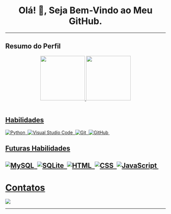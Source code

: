 


<h1 align="center"> Olá! 👋, Seja Bem-Vindo ao Meu GitHub. </h1>

<hr />


## Resumo do Perfil

<div align="center">
  <a href="https://github.com/MayconCoutinho">
  <img height="140em" src="https://github-readme-stats.vercel.app/api?username=MayconCoutinho&show_icons=true&theme=vision-friendly-dark&include_all_commits=true&count_private=true"/>
  <img height="140em" src="https://github-readme-stats.vercel.app/api/top-langs/?username=MayconCoutinho&layout=compact&langs_count=7&theme=vision-friendly-dark"/>

 
    
</div>
    
  
<div style="display: inline_block"><br>

## Habilidades
  


  
![Python](https://img.shields.io/badge/-Python-424242?style=for-the-badge&logo=Python)&nbsp;
![Visual Studio Code](https://img.shields.io/badge/-Visual%20Studio%20Code-424242?style=for-the-badge&logo=visual-studio-code&logoColor=007ACC)&nbsp;
![Git](https://img.shields.io/badge/-Git-424242?style=for-the-badge&logo=git)&nbsp;
![GitHub](https://img.shields.io/badge/-GitHub-424242?style=for-the-badge&logo=github)&nbsp;
  
## Futuras Habilidades
  
![MySQL](https://img.shields.io/badge/-MySQL-424242?style=for-the-badge&logo=MySQL)&nbsp;
![SQLite](https://img.shields.io/badge/-SQLite-424242?style=for-the-badge&logo=sqlite)&nbsp;
![HTML](https://img.shields.io/badge/-HTML-424242?style=for-the-badge&logo=HTML5)&nbsp;
![CSS](https://img.shields.io/badge/-CSS-424242?style=for-the-badge&logo=CSS3&logoColor=1572B6)&nbsp;
![JavaScript](https://img.shields.io/badge/-JavaScript-424242?style=for-the-badge&logo=javascript)&nbsp;
---
# Contatos
  

<div> 

<a href="https://www.linkedin.com/in/maycon-coutinho/"><img src="https://img.shields.io/badge/LinkedIn-0077B5?style=for-the-badge&logo=linkedin&logoColor=white"></a>

---
